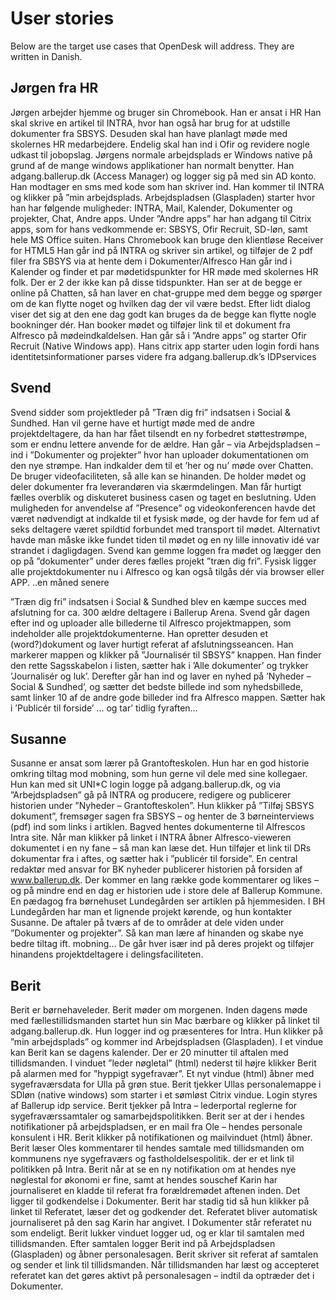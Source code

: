 # User stories

Below are the target use cases that OpenDesk will address. They are written in Danish.


## Jørgen fra HR

Jørgen arbejder hjemme og bruger sin Chromebook. Han er ansat i HR Han skal skrive en artikel til INTRA, hvor han også har brug for at udstille dokumenter fra SBSYS. Desuden skal han have planlagt møde med skolernes HR medarbejdere. Endelig skal han ind i Ofir og revidere nogle udkast til jobopslag. Jørgens normale arbejdsplads er Windows native på grund af de mange windows applikationer han normalt benytter.
Han adgang.ballerup.dk (Access Manager) og logger sig på med sin AD konto. Han modtager en sms med kode som han skriver ind.
Han kommer til INTRA og klikker på ”min arbejdsplads. Arbejdspladsen (Glaspladen) starter hvor han har følgende muligheder:
INTRA, Mail, Kalender, Dokumenter og projekter, Chat, Andre apps. Under ”Andre apps” har han adgang til Citrix apps, som for hans vedkommende er: SBSYS, Ofir Recruit, SD-løn, samt hele MS Office suiten. Hans Chromebook kan bruge den klientløse Receiver for HTML5
Han går ind på INTRA og skriver sin artikel, og tilføjer de 2 pdf filer fra SBSYS via at hente dem i Dokumenter/Alfresco
Han går ind i Kalender og finder et par mødetidspunkter for HR møde med skolernes HR folk. Der er 2 der ikke kan på disse tidspunkter. Han ser at de begge er online på Chatten, så han laver en chat-gruppe med dem begge og spørger om de kan flytte noget og hvilken dag der vil være bedst. Efter lidt dialog viser det sig at den ene dag godt kan bruges da de begge kan flytte nogle bookninger dér. Han booker mødet og tilføjer link til et dokument fra Alfresco på mødeindkaldelsen.
Han går så i ”Andre apps” og starter Ofir Recruit (Native Windows app). Hans citrix app starter uden login fordi hans identitetsinformationer parses videre fra adgang.ballerup.dk’s IDPservices


## Svend

Svend sidder som projektleder på ”Træn dig fri” indsatsen i Social &amp; Sundhed.
Han vil gerne have et hurtigt møde med de andre projektdeltagere, da han har fået tilsendt en ny forbedret støttestrømpe, som er endnu lettere anvende for de ældre.
Han går – via Arbejdspladsen – ind i ”Dokumenter og projekter” hvor han uploader dokumentationen om den nye strømpe. Han indkalder dem til et ’her og nu’ møde over Chatten. De bruger videofaciliteten, så alle kan se hinanden. De holder mødet og deler dokumenter fra leverandøren via skærmdelingen. Man får hurtigt fælles overblik og diskuteret business casen og taget en beslutning.
Uden muligheden for anvendelse af ”Presence” og videokonferencen havde det været nødvendigt at indkalde til et fysisk møde, og der havde for fem ud af seks deltagere været spildtid forbundet med transport til mødet. Alternativt havde man måske ikke fundet tiden til mødet og en ny lille innovativ idé var strandet i dagligdagen.
Svend kan gemme loggen fra mødet og lægger den op på ”dokumenter” under deres fælles projekt ”træn dig fri”. Fysisk ligger alle projektdokumenter nu i Alfresco og kan også tilgås dér via browser eller APP.
..en måned senere

”Træn dig fri” indsatsen i Social &amp; Sundhed blev en kæmpe succes med afslutning for ca. 300 ældre deltagere i Ballerup Arena.
Svend går dagen efter ind og uploader alle billederne til Alfresco projektmappen, som indeholder alle projektdokumenterne. Han opretter desuden et (word?)dokument og laver hurtigt referat af afslutningsseancen. Han markerer mappen og klikker på ”Journalisér til SBSYS” knappen. Han finder den rette Sagsskabelon i listen, sætter hak i ’Alle dokumenter’ og trykker ’Journalisér og luk’. Derefter går han ind og laver en nyhed på ’Nyheder – Social &amp; Sundhed’, og sætter det bedste billede ind som nyhedsbillede, samt linker 10 af de andre gode billeder ind fra Alfresco mappen. Sætter hak i ’Publicér til forside’ … og tar’ tidlig fyraften…


## Susanne

Susanne er ansat som lærer på Grantofteskolen.
Hun har en god historie omkring tiltag mod mobning, som hun gerne vil dele med sine kollegaer. Hun kan med sit UNI*C login logge på adgang.ballerup.dk, og via ”Arbejdspladsen” gå på INTRA og producere, redigere og publicerer historien under ”Nyheder – Grantofteskolen”.
Hun klikker på ”Tilføj SBSYS dokument”, fremsøger sagen fra SBSYS – og henter de 3 børneinterviews (pdf) ind som links i artiklen. Bagved hentes dokumenterne til Alfrescos Intra site. Når man klikker på linket i INTRA åbner Alfresco-vieweren dokumentet i en ny fane – så man kan læse det.    Hun tilføjer et link til DRs dokumentar fra i aftes, og sætter hak i ”publicér til forside”.
En central redaktør med ansvar for BK nyheder publicerer historien på forsiden af www.ballerup.dk. Der kommer en lang række gode kommentarer og likes – og på mindre end en dag er historien ude i store dele af Ballerup Kommune.
En pædagog fra børnehuset Lundegården ser artiklen på hjemmesiden. I BH Lundegården har man et lignende projekt kørende, og hun kontakter Susanne. De aftaler på tværs af de to områder at dele viden under ”Dokumenter og projekter”. Så kan man lære af hinanden og skabe nye bedre tiltag ift. mobning…
De går hver især ind på deres projekt og tilføjer hinandens projektdeltagere i delingsfaciliteten.


## Berit

Berit er børnehaveleder. Berit møder om morgenen. Inden dagens møde med fællestillidsmanden startet hun sin Mac bærbare og klikker på linket til adgang.ballerup.dk. Hun logger ind og præsenteres for Intra. Hun klikker på ”min arbejdsplads” og kommer ind Arbejdspladsen (Glaspladen).
I et vindue kan Berit kan se dagens kalender. Der er 20 minutter til aftalen med tillidsmanden. I vinduet ”leder nøgletal” (html) nederst til højre klikker Berit på alarmen med for ”hyppigt sygefravær”. Et nyt vindue (html) åbner med sygefraværsdata for Ulla på grøn stue.
Berit tjekker Ullas personalemappe i SDløn (native windows) som starter i et sømløst Citrix vindue. Login styres af Ballerup idp service.
Berit tjekker på Intra – lederportal reglerne for sygefraværssamtaler og samarbejdspolitikken. Berit ser at der i hendes notifikationer på arbejdspladsen, er en mail fra Ole – hendes personale konsulent i HR. Berit klikker på notifikationen og mailvinduet (html) åbner. Berit læser Oles kommentarer til hendes samtale med tillidsmanden om kommunens nye sygefraværs og fastholdelsespolitik. der er et link til politikken på Intra. Berit når at se en ny notifikation om at hendes nye nøglestal for økonomi er fine, samt at hendes souschef Karin har journaliseret en kladde til referat fra forældremødet aftenen inden. Det ligger til godkendelse i Dokumenter. Berit har stadig tid så hun klikker på linket til Referatet, læser det og godkender det. Referatet bliver automatisk journaliseret på den sag Karin har angivet. I Dokumenter står referatet nu som endeligt. Berit lukker vinduet logger ud, og er klar til samtalen med tillidsmanden.
Efter samtalen logger Berit ind på Arbejdspladsen (Glaspladen) og åbner personalesagen. Berit skriver sit referat af samtalen og sender et link til tillidsmanden. Når tillidsmanden har læst og accepteret referatet kan det gøres aktivt på personalesagen – indtil da optræder det i Dokumenter.
